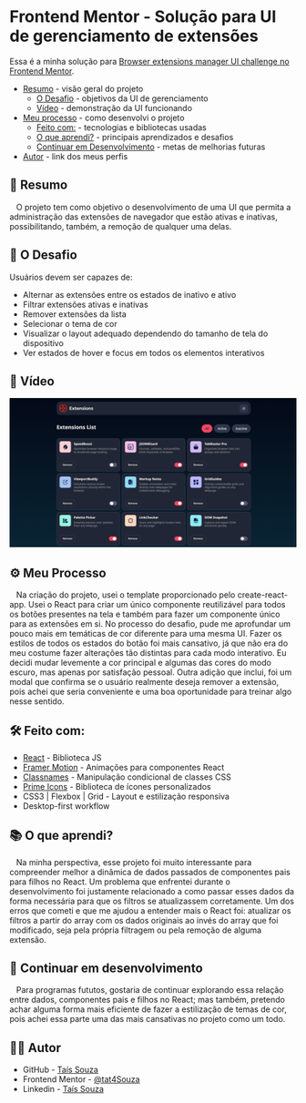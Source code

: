 # Frontend Mentor - Solução para UI de gerenciamento de extensões

Essa é a minha solução para [Browser extensions manager UI challenge no Frontend Mentor](https://www.frontendmentor.io/challenges/browser-extension-manager-ui-yNZnOfsMAp).

- [Resumo](#resumo) - visão geral do projeto
  - [O Desafio](#o-desafio) - objetivos da UI de gerenciamento
  - [Vídeo](#vídeo) - demonstração da UI funcionando
- [Meu processo](#meu-processo) - como desenvolvi o projeto
  - [Feito com:](#feito-com) - tecnologias e bibliotecas usadas
  - [O que aprendi?](#o-que-aprendi) - principais aprendizados e desafios
  - [Continuar em Desenvolvimento](#continuar-em-desenvolvimento) - metas de melhorias futuras
- [Autor](#autor) - link dos meus perfis

## 📝 Resumo

&nbsp;&nbsp;&nbsp;O projeto tem como objetivo o desenvolvimento de uma UI que permita a administração das extensões de navegador que estão ativas e inativas, possibilitando, também, a remoção de qualquer uma delas.

## 🎯 O Desafio

Usuários devem ser capazes de:

- Alternar as extensões entre os estados de inativo e ativo
- Filtrar extensões ativas e inativas
- Remover extensões da lista
- Selecionar o tema de cor
- Visualizar o layout adequado dependendo do tamanho de tela do dispositivo
- Ver estados de hover e focus em todos os elementos interativos

## 🎥 Vídeo

<a href="https://youtu.be/Xaln8cSK0ic" target="_blank">
  <img src="./public/images/Browser Extension Manager - thumbnail.png" alt="Gerenciador de Extensões funcionando" />
</a>

## ⚙️ Meu Processo

&nbsp;&nbsp;&nbsp;Na criação do projeto, usei o template proporcionado pelo create-react-app. Usei o React para criar um único componente reutilizável para todos os botões presentes na tela e também para fazer um componente único para as extensões em si. No processo do desafio, pude me aprofundar um pouco mais em temáticas de cor diferente para uma mesma UI. Fazer os estilos de todos os estados do botão foi mais cansativo, já que não era do meu costume fazer alterações tão distintas para cada modo interativo. Eu decidi mudar levemente a cor principal e algumas das cores do modo escuro, mas apenas por satisfação pessoal. Outra adição que inclui, foi um modal que confirma se o usuário realmente deseja remover a extensão, pois achei que seria conveniente e uma boa oportunidade para treinar algo nesse sentido.

## 🛠️ Feito com:

- [React](https://reactjs.org/) - Biblioteca JS
- [Framer Motion](https://www.npmjs.com/package/framer-motion) - Animações para componentes React
- [Classnames](https://www.npmjs.com/package/classnames) - Manipulação condicional de classes CSS
- [Prime Icons](https://primeng.org/icons) - Biblioteca de ícones personalizados
- CSS3 | Flexbox | Grid - Layout e estilização responsiva
- Desktop-first workflow

## 📚 O que aprendi?

&nbsp;&nbsp;&nbsp;Na minha perspectiva, esse projeto foi muito interessante para compreender melhor a dinâmica de dados passados de componentes pais para filhos no React. Um problema que enfrentei durante o desenvolvimento foi justamente relacionado a como passar esses dados da forma necessária para que os filtros se atualizassem corretamente. Um dos erros que cometi e que me ajudou a entender mais o React foi: atualizar os filtros a partir do array com os dados originais ao invés do array que foi modificado, seja pela própria filtragem ou pela remoção de alguma extensão.

## 🚀 Continuar em desenvolvimento

&nbsp;&nbsp;&nbsp;Para programas fututos, gostaria de continuar explorando essa relação entre dados, componentes pais e filhos no React; mas também, pretendo achar alguma forma mais eficiente de fazer a estilização de temas de cor, pois achei essa parte uma das mais cansativas no projeto como um todo.

## 👩‍💻 Autor

- GitHub - [Taís Souza](https://github.com/tat4Souza)
- Frontend Mentor - [@tat4Souza](https://www.frontendmentor.io/profile/tat4Souza)
- Linkedin - [Taís Souza](https://www.linkedin.com/in/tais-f-souza/)
